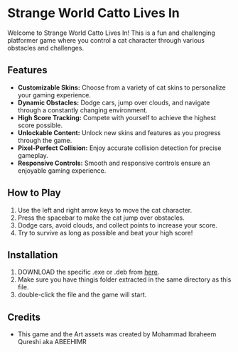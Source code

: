 # Strange World Catto Lives In

Welcome to Strange World Catto Lives In! This is a fun and challenging platformer game where you control a cat character through various obstacles and challenges.

## Features

- **Customizable Skins:** Choose from a variety of cat skins to personalize your gaming experience.
- **Dynamic Obstacles:** Dodge cars, jump over clouds, and navigate through a constantly changing environment.
- **High Score Tracking:** Compete with yourself to achieve the highest score possible.
- **Unlockable Content:** Unlock new skins and features as you progress through the game.
- **Pixel-Perfect Collision:** Enjoy accurate collision detection for precise gameplay.
- **Responsive Controls:** Smooth and responsive controls ensure an enjoyable gaming experience.

## How to Play

1. Use the left and right arrow keys to move the cat character.
2. Press the spacebar to make the cat jump over obstacles.
3. Dodge cars, avoid clouds, and collect points to increase your score.
4. Try to survive as long as possible and beat your high score!

## Installation

1. DOWNLOAD the specific .exe or .deb from [here](https://github.com/Abeehimr/Strange-World-Catto-Lives-In/releases/tag/v1).
2. Make sure you have thingis folder extracted in the same directory as this file.
3. double-click the file and the game will start.

## Credits

- This game and the Art assets was created by Mohammad Ibraheem Qureshi aka ABEEHIMR
